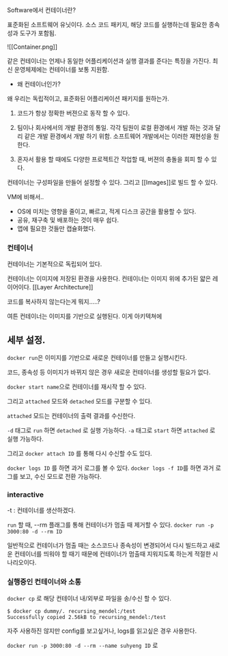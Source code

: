 Software에서 컨테이너란?

표준화된 소프트웨어 유닛이다. 
소스 코드 패키지, 해당 코드를 실행하는데 필요한 종속성과 도구가 포함됨. 



![[Container.png]]

같은 컨테이너는 언제나 동일한 어플리케이션과 실행 결과를 준다는 특징을 가진다.
최신 운영체제에는 컨테이너를 보통 지원함.

- 왜 컨테이너인가?

왜 우리는 독립적이고, 표준화된 어플리케이션 패키지를 원하는가. 

1. 코드가 항상 정확한 버젼으로 동작 할 수 있다. 
2. 팀이나 회사에서의 개발 환경의 통일. 각각 팀원이 로컬 환경에서 개발 하는 것과 달리 같은 개발 환경에서 개발 하기 위함.
소프트웨어 개발에서는 이러한 재현성을 원한다.

3. 혼자서 활용 할 때에도 다양한 프로젝트간 작업할 때, 버젼의 충돌을 회피 할 수 있다.  


컨테이너는 구성파일을 만들어 설정할 수 있다. 그리고 [[Images]]로 빌드 할 수 있다.


VM에 비해서..
- OS에 미치는 영향을 줄이고, 빠르고, 적게 디스크 공간을 활용할 수 있다.
- 공유, 재구축 및 배포하는 것이 매우 쉽다. 
- 앱에 필요한 것들만 캡슐화했다. 



### 컨테이너

컨테이너는 기본적으로 독립되어 있다. 

컨테이너는 이미지에 저장된 환경을 사용한다. 컨테이너는 이미지 위에 추가된 얇은 레이어이다. [[Layer Architecture]]

코드를 복사하지 않는다는게 뭐지.....?

여튼 컨테이너는 이미지를 기반으로 실행된다. 이게 아키텍쳐에 

## 세부 설정. 


`docker run`은 이미지를 기반으로 새로운 컨테이너를 만들고 실행시킨다. 

코드, 종속성 등 이미지가 바뀌지 않은 경우 새로운 컨테이너를 생성할 필요가 없다. 

`docker start name`으로 컨테이너를 재시작 할 수 있다. 

그리고 `attached` 모드와 `detached` 모드를 구분할 수 있다. 

`attached` 모드는 컨테이너의 출력 결과를 수신한다. 

`-d` 태그로 `run` 하면 `detached` 로 실행 가능하다. 
`-a` 태그로 `start` 하면 `attached` 로 실행 가능하다.

그리고 `docker attach ID` 를 통해 다시 수신할 수도 있다. 

`docker logs ID` 를 하면 과거 로그를 볼 수 있다.
`docker logs -f ID`를 하면 과거 로그를 보고, 수신 모드로 전환 가능하다.


### interactive
-t : 컨테이너를 생산하겠다. 

`run` 할 때, --rm 플래그를 통해 컨테이너가 멈출 때 제거할 수 있다. 
`docker run -p 3000:80 -d --rm ID`

일반적으로 컨테이너가 멈출 때는 소스코드나 종속성이 변경되어서 다시 빌드하고 새로운 컨테이너를 띄워야 할 때기 때문에 컨테이너가 멈출때 지워지도록 하는게 적절한 시나리오이다.  


### 실행중인 컨테이너와 소통

`docker cp` 로 해당 컨테이너 내/외부로 파일을 송/수신 할 수 있다.
```
$ docker cp dummy/. recursing_mendel:/test
Successfully copied 2.56kB to recursing_mendel:/test
```
자주 사용하진 않지만 config를 보고싶거나, logs를 읽고싶은 경우 사용한다. 


`docker run -p 3000:80 -d --rm --name suhyeng ID` 로
